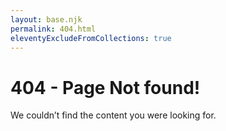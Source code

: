 ```yaml
---
layout: base.njk
permalink: 404.html
eleventyExcludeFromCollections: true
---
```

# 404 - Page Not found!

We couldn’t find the content you were looking for.

